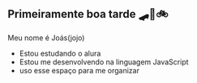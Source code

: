 ## Primeiramente boa tarde 🛹🏀🚲

Meu nome é Joás(jojo)

- Estou estudando o alura
- Estou me desenvolvendo na linguagem JavaScript
- uso esse espaço para me organizar
